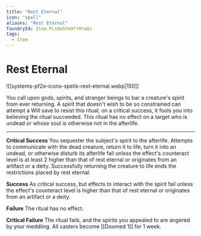 ```yaml
---
title: "Rest Eternal"
icon: "spell"
aliases: "Rest Eternal"
foundryId: Item.PLs0wSYm9frMrwQs
tags:
  - Item
---
```


# Rest Eternal
![[systems-pf2e-icons-spells-rest-eternal.webp|150]]

You call upon gods, spirits, and stranger beings to bar a creature's spirit from ever returning. A spirit that doesn't wish to be so constrained can attempt a Will save to resist this ritual; on a critical success, it fools you into believing the ritual succeeded. This ritual has no effect on a target who is undead or whose soul is otherwise not in the afterlife.

* * *

**Critical Success** You sequester the subject's spirit to the afterlife. Attempts to communicate with the dead creature, return it to life, turn it into an undead, or otherwise disturb its afterlife fail unless the effect's counteract level is at least 2 higher than that of rest eternal or originates from an artifact or a deity. Successfully returning the creature to life ends the restrictions placed by rest eternal.

**Success** As critical success, but effects to interact with the spirit fail unless the effect's counteract level is higher than that of rest eternal or originates from an artifact or a deity.

**Failure** The ritual has no effect.

**Critical Failure** The ritual fails, and the spirits you appealed to are angered by your meddling. All casters become [[Doomed 1]] for 1 week.

